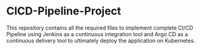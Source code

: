 # CICD-Pipeline-Project
This repository contains all the required files to implement complete CI/CD Pipeline using Jenkins as a continuous integration tool and Argo CD as a continuous delivery tool to ultimately deploy the application on Kubernetes.
